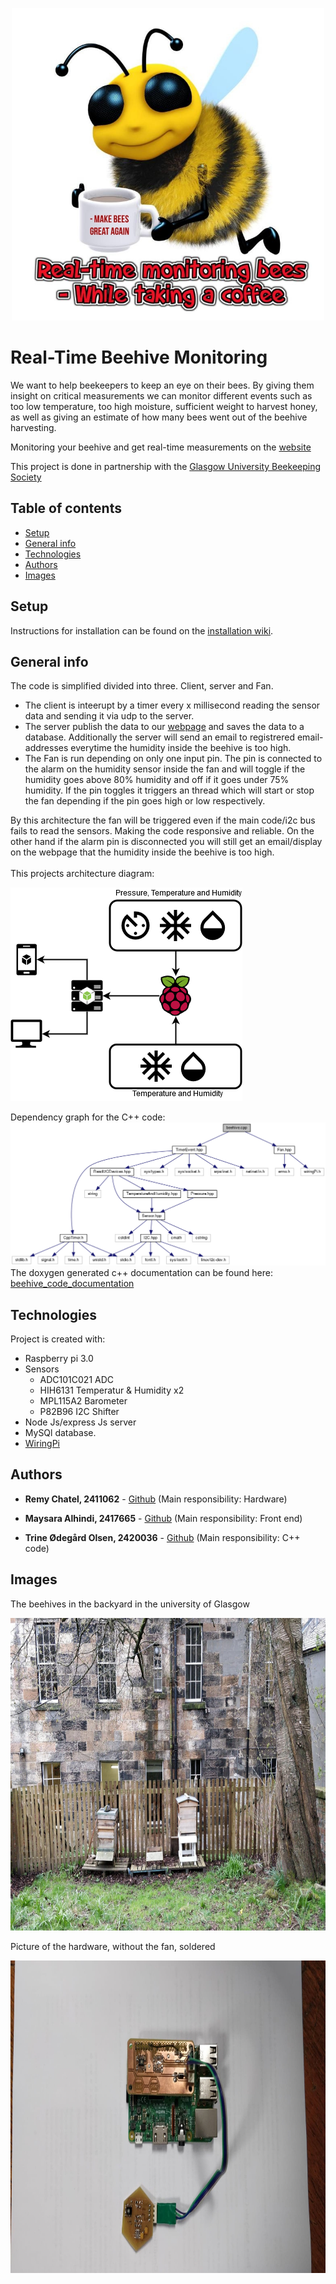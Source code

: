 

<p align="center">
	<a href="https://beehiveproject.herokuapp.com/">
	<img src="bee_pic.jpg"
	 title="Bee" alt="FVCproductions" width="500" height="500" ></a></p>




# Real-Time Beehive Monitoring

We want to help beekeepers to keep an eye on their bees. By giving them insight on critical measurements we can monitor different events such as too low temperature, too high moisture, sufficient weight to harvest honey, as well as giving an estimate of how many bees went out of the beehive harvesting.

Monitoring your beehive and get real-time measurements on the [website](https://beehiveproject.herokuapp.com/)

This project is done in partnership with the [Glasgow University Beekeeping Society](https://www.facebook.com/GUBeekeepingSociety/)

## Table of contents
* [Setup](#setup)
* [General info](#general-info)
* [Technologies](#technologies)
* [Authors](#authors)
* [Images](#images)

## Setup

Instructions for installation can be found on the [installation wiki](https://github.com/MaysaraHolmes/beehive/wiki/Installation).

## General info
The code is simplified divided into three. Client, server and Fan. <br />
* The client is inteerupt by a timer every x millisecond reading the sensor data and sending it via udp to the server. <br />
* The server publish the data to our [webpage](https://beehiveproject.herokuapp.com/) and saves the data to a database.
Additionally the server will send an email to registrered email-addresses everytime the humidity inside the beehive is too high. <br />
* The Fan is run depending on only one input pin. The pin is connected to the alarm on the humidity sensor inside the fan and will toggle if the humidity goes above 80% humidity and off if it goes under 75% humidity. If the pin toggles it triggers an thread which will start or stop the fan depending if the pin goes high or low respectively. <br />

By this architecture the fan will be triggered even if the main code/i2c bus fails to read the sensors. Making the code responsive and reliable. On the other hand if the alarm pin is disconnected you will still get an email/display on the webpage that the humidity inside the beehive is too high.
<br />
<br />
This projects architecture diagram:

<img src="ArchitectureDiagram.png" title="Architecture" ></a>

Dependency graph for the C++ code:
<img src="dependency_graph.png" title="Dependency_graph" ></a>
The doxygen generated c++ documentation can be found here: [beehive_code_documentation](https://github.com/MaysaraHolmes/beehive/blob/master/documentation/beehive_code_documentation.pdf)


## Technologies

Project is created with:
* Raspberry pi 3.0
* Sensors
	* ADC101C021 ADC
	* HIH6131 Temperatur & Humidity x2
	* MPL115A2 Barometer
	* P82B96 I2C Shifter
* Node Js/express Js server
* MySQl database.
* [WiringPi](http://wiringpi.com/reference/core-functions/) 

## Authors

* **Remy Chatel, 2411062**  - [Github](https://github.com/RemyChatel) (Main responsibility: Hardware)

* **Maysara Alhindi, 2417665**  - [Github](https://github.com/MaysaraHolmes) (Main responsibility: Front end)

* **Trine Ødegård Olsen, 2420036**  - [Github](https://github.com/trineoo) (Main responsibility: C++ code)

## Images

The beehives in the backyard in the university of Glasgow
<p align="center">
	<a href="https://beehiveproject.herokuapp.com/">
	<img src="beehive.jpg"
	 title="hive" alt="beehive" width="800" height="500" ></a></p>
	 
Picture of the hardware, without the fan, soldered
<p align="center">
	<a href="https://beehiveproject.herokuapp.com/">
	<img src="hardware.jpg"
	 title="hw" alt="hardware" width="800" height="500" ></a></p>



